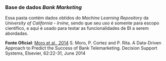 ### Base de dados _Bank Marketing_

Essa pasta contém dados obtidos do _Machine Learning Repository_ da 
_University of California - Irvine_, sendo que seu uso é somente para 
escopo científico, e aqui é usado para testar as funcionalidades de BI a serem abordadas.



**Fonte Oficial**:
[Moro et al., 2014](https://www.sciencedirect.com/science/article/pii/S016792361400061X) S. Moro, P. Cortez and P. Rita. A Data-Driven 
Approach to Predict the Success of Bank Telemarketing. Decision Support
 Systems, Elsevier, 62:22-31, June 2014